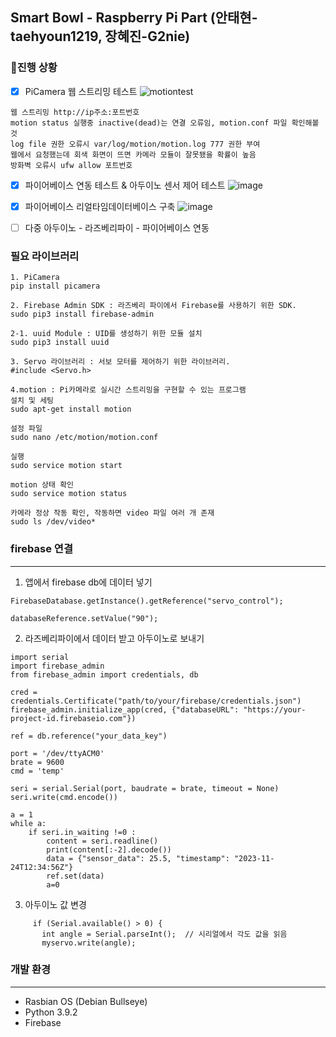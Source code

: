 ## Smart Bowl - Raspberry Pi Part (안태현-taehyoun1219, 장혜진-G2nie)

### 🔨진행 상황
- [x] PiCamera 웹 스트리밍 테스트
![motiontest](https://github.com/wireless-network-team2/Raspberry/assets/110397586/8607016c-1f43-4942-a245-042fc4e30ec7)
```
웹 스트리밍 http://ip주소:포트번호
motion status 실행중 inactive(dead)는 연결 오류임, motion.conf 파일 확인해볼 것
log file 권한 오류시 var/log/motion/motion.log 777 권한 부여
웹에서 요청했는데 회색 화면이 뜨면 카메라 모듈이 잘못됐을 확률이 높음
방화벽 오류시 ufw allow 포트번호
``` 
- [x] 파이어베이스 연동 테스트 & 아두이노 센서 제어 테스트
![image](https://github.com/wireless-network-team2/Raspberry/assets/149992750/b95b89a9-e52d-4790-a320-6de2307b4952)
- [x] 파이어베이스 리얼타임데이터베이스 구축
![image](https://github.com/wireless-network-team2/Raspberry/assets/110397586/fe1132ad-89d9-4f01-a7dc-1664fb070a32)
- [ ] 다중 아두이노 - 라즈베리파이 - 파이어베이스 연동


### 필요 라이브러리
```
1. PiCamera 
pip install picamera

2. Firebase Admin SDK : 라즈베리 파이에서 Firebase를 사용하기 위한 SDK.
sudo pip3 install firebase-admin

2-1. uuid Module : UID를 생성하기 위한 모듈 설치
sudo pip3 install uuid

3. Servo 라이브러리 : 서보 모터를 제어하기 위한 라이브러리.
#include <Servo.h>

4.motion : Pi카메라로 실시간 스트리밍을 구현할 수 있는 프로그램 
설치 및 세팅
sudo apt-get install motion

설정 파일
sudo nano /etc/motion/motion.conf

실행
sudo service motion start

motion 상태 확인
sudo service motion status

카메라 정상 작동 확인, 작동하면 video 파일 여러 개 존재
sudo ls /dev/video*
```

### firebase 연결
----------------------------------------------

1. 앱에서 firebase db에 데이터 넣기
```
FirebaseDatabase.getInstance().getReference("servo_control");

databaseReference.setValue("90");
```
2. 라즈베리파이에서 데이터 받고 아두이노로 보내기
```
import serial
import firebase_admin
from firebase_admin import credentials, db

cred = credentials.Certificate("path/to/your/firebase/credentials.json")
firebase_admin.initialize_app(cred, {"databaseURL": "https://your-project-id.firebaseio.com"})

ref = db.reference("your_data_key")

port = '/dev/ttyACM0'
brate = 9600
cmd = 'temp'

seri = serial.Serial(port, baudrate = brate, timeout = None)
seri.write(cmd.encode())

a = 1
while a:
	if seri.in_waiting !=0 :
		content = seri.readline()
		print(content[:-2].decode())
		data = {"sensor_data": 25.5, "timestamp": "2023-11-24T12:34:56Z"}
		ref.set(data)
		a=0
```
3. 아두이노 값 변경
```
     if (Serial.available() > 0) {
       int angle = Serial.parseInt();  // 시리얼에서 각도 값을 읽음
       myservo.write(angle);           
```

### 개발 환경
----------------------------------------------
* Rasbian OS (Debian Bullseye)
* Python 3.9.2
* Firebase




